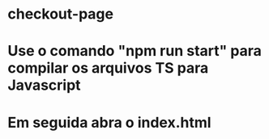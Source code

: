 # checkout-page

<!-- Notas de uso -->

# Use o comando "npm run start" para compilar os arquivos TS para Javascript
# Em seguida abra o index.html

<!-- ~x~x~x~x~x~x -->
